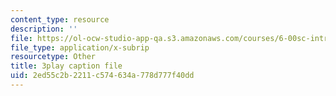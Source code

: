 ```yaml
---
content_type: resource
description: ''
file: https://ol-ocw-studio-app-qa.s3.amazonaws.com/courses/6-00sc-introduction-to-computer-science-and-programming-spring-2011/2ed55c2b2211c574634a778d777f40dd_6wTuOMgTrU4.srt
file_type: application/x-subrip
resourcetype: Other
title: 3play caption file
uid: 2ed55c2b-2211-c574-634a-778d777f40dd
---
```

